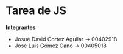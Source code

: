 # Tarea de JS

**Integrantes**

* Josué David Cortez Aguilar    ->  00402918
* José Luis Gómez Cano          ->  00405018